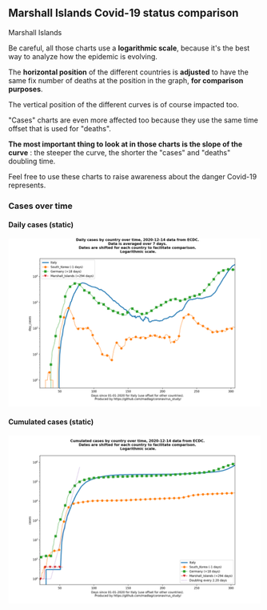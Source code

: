 ## Marshall Islands Covid-19 status comparison 

Marshall Islands



Be careful, all those charts use a **logarithmic scale**, because it's the best way to analyze how the epidemic is evolving.
 
The **horizontal position** of the different countries is **adjusted** to have the same fix number of deaths at the position in the graph, **for comparison purposes**.

The vertical position of the different curves is of course impacted too.

"Cases" charts are even more affected too because they use the same time offset that is used for "deaths".

**The most important thing to look at in those charts is the slope of the curve** : the steeper the curve, the shorter the "cases" and "deaths" doubling time.

Feel free to use these charts to raise awareness about the danger Covid-19 represents. 


 
### Cases over time
 
#### Daily cases (static)
![Marshall Islands covid-19 daily cases static chart](https://raw.githubusercontent.com/madlag/coronavirus_study/master/notebooks/graphs/2020-12-14/countries/Marshall_Islands/2020-12-14_Marshall_Islands_day_cases.png "Marshall Islands covid-19 day_cases static chart")   
 
#### Cumulated cases (static)
![Marshall Islands covid-19 cumulated cases static chart](https://raw.githubusercontent.com/madlag/coronavirus_study/master/notebooks/graphs/2020-12-14/countries/Marshall_Islands/2020-12-14_Marshall_Islands_cases.png "Marshall Islands covid-19 cases static chart")   

